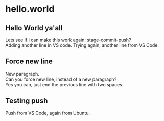 # hello.world

## Hello World ya'all

Lets see if I can make this work again: stage-commit-push?  
Adding another line in VS code.
Trying again, another line from VS Code.

## Force new line

New paragraph.  
Can you force new line, instead of a new paragraph?  
Yes you can, just end the previous line with two spaces.

## Testing push

Push from VS Code, again from Ubuntu.